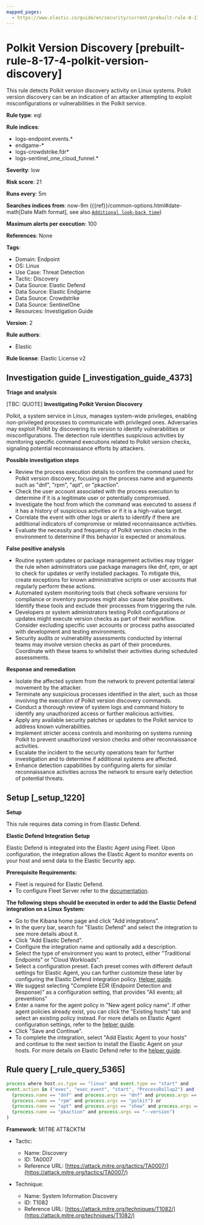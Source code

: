 ```yaml
---
mapped_pages:
  - https://www.elastic.co/guide/en/security/current/prebuilt-rule-8-17-4-polkit-version-discovery.html
---
```


# Polkit Version Discovery [prebuilt-rule-8-17-4-polkit-version-discovery]

This rule detects Polkit version discovery activity on Linux systems. Polkit version discovery can be an indication of an attacker attempting to exploit misconfigurations or vulnerabilities in the Polkit service.

**Rule type**: eql

**Rule indices**:

* logs-endpoint.events.*
* endgame-*
* logs-crowdstrike.fdr*
* logs-sentinel_one_cloud_funnel.*

**Severity**: low

**Risk score**: 21

**Runs every**: 5m

**Searches indices from**: now-9m ({{ref}}/common-options.html#date-math[Date Math format], see also [`Additional look-back time`](docs-content://solutions/security/detect-and-alert/create-detection-rule.md#rule-schedule))

**Maximum alerts per execution**: 100

**References**: None

**Tags**:

* Domain: Endpoint
* OS: Linux
* Use Case: Threat Detection
* Tactic: Discovery
* Data Source: Elastic Defend
* Data Source: Elastic Endgame
* Data Source: Crowdstrike
* Data Source: SentinelOne
* Resources: Investigation Guide

**Version**: 2

**Rule authors**:

* Elastic

**Rule license**: Elastic License v2

## Investigation guide [_investigation_guide_4373]

**Triage and analysis**

[TBC: QUOTE]
**Investigating Polkit Version Discovery**

Polkit, a system service in Linux, manages system-wide privileges, enabling non-privileged processes to communicate with privileged ones. Adversaries may exploit Polkit by discovering its version to identify vulnerabilities or misconfigurations. The detection rule identifies suspicious activities by monitoring specific command executions related to Polkit version checks, signaling potential reconnaissance efforts by attackers.

**Possible investigation steps**

* Review the process execution details to confirm the command used for Polkit version discovery, focusing on the process name and arguments such as "dnf", "rpm", "apt", or "pkaction".
* Check the user account associated with the process execution to determine if it is a legitimate user or potentially compromised.
* Investigate the host from which the command was executed to assess if it has a history of suspicious activities or if it is a high-value target.
* Correlate the event with other logs or alerts to identify if there are additional indicators of compromise or related reconnaissance activities.
* Evaluate the necessity and frequency of Polkit version checks in the environment to determine if this behavior is expected or anomalous.

**False positive analysis**

* Routine system updates or package management activities may trigger the rule when administrators use package managers like dnf, rpm, or apt to check for updates or verify installed packages. To mitigate this, create exceptions for known administrative scripts or user accounts that regularly perform these actions.
* Automated system monitoring tools that check software versions for compliance or inventory purposes might also cause false positives. Identify these tools and exclude their processes from triggering the rule.
* Developers or system administrators testing Polkit configurations or updates might execute version checks as part of their workflow. Consider excluding specific user accounts or process paths associated with development and testing environments.
* Security audits or vulnerability assessments conducted by internal teams may involve version checks as part of their procedures. Coordinate with these teams to whitelist their activities during scheduled assessments.

**Response and remediation**

* Isolate the affected system from the network to prevent potential lateral movement by the attacker.
* Terminate any suspicious processes identified in the alert, such as those involving the execution of Polkit version discovery commands.
* Conduct a thorough review of system logs and command history to identify any unauthorized access or further malicious activities.
* Apply any available security patches or updates to the Polkit service to address known vulnerabilities.
* Implement stricter access controls and monitoring on systems running Polkit to prevent unauthorized version checks and other reconnaissance activities.
* Escalate the incident to the security operations team for further investigation and to determine if additional systems are affected.
* Enhance detection capabilities by configuring alerts for similar reconnaissance activities across the network to ensure early detection of potential threats.


## Setup [_setup_1220]

**Setup**

This rule requires data coming in from Elastic Defend.

**Elastic Defend Integration Setup**

Elastic Defend is integrated into the Elastic Agent using Fleet. Upon configuration, the integration allows the Elastic Agent to monitor events on your host and send data to the Elastic Security app.

**Prerequisite Requirements:**

* Fleet is required for Elastic Defend.
* To configure Fleet Server refer to the [documentation](docs-content://reference/ingestion-tools/fleet/fleet-server.md).

**The following steps should be executed in order to add the Elastic Defend integration on a Linux System:**

* Go to the Kibana home page and click "Add integrations".
* In the query bar, search for "Elastic Defend" and select the integration to see more details about it.
* Click "Add Elastic Defend".
* Configure the integration name and optionally add a description.
* Select the type of environment you want to protect, either "Traditional Endpoints" or "Cloud Workloads".
* Select a configuration preset. Each preset comes with different default settings for Elastic Agent, you can further customize these later by configuring the Elastic Defend integration policy. [Helper guide](docs-content://solutions/security/configure-elastic-defend/configure-an-integration-policy-for-elastic-defend.md).
* We suggest selecting "Complete EDR (Endpoint Detection and Response)" as a configuration setting, that provides "All events; all preventions"
* Enter a name for the agent policy in "New agent policy name". If other agent policies already exist, you can click the "Existing hosts" tab and select an existing policy instead. For more details on Elastic Agent configuration settings, refer to the [helper guide](docs-content://reference/ingestion-tools/fleet/agent-policy.md).
* Click "Save and Continue".
* To complete the integration, select "Add Elastic Agent to your hosts" and continue to the next section to install the Elastic Agent on your hosts. For more details on Elastic Defend refer to the [helper guide](docs-content://solutions/security/configure-elastic-defend/install-elastic-defend.md).


## Rule query [_rule_query_5365]

```js
process where host.os.type == "linux" and event.type == "start" and
event.action in ("exec", "exec_event", "start", "ProcessRollup2") and (
  (process.name == "dnf" and process.args == "dnf" and process.args == "info" and process.args == "polkit") or
  (process.name == "rpm" and process.args == "polkit") or
  (process.name == "apt" and process.args == "show" and process.args == "policykit-1") or
  (process.name == "pkaction" and process.args == "--version")
)
```

**Framework**: MITRE ATT&CKTM

* Tactic:

    * Name: Discovery
    * ID: TA0007
    * Reference URL: [https://attack.mitre.org/tactics/TA0007/](https://attack.mitre.org/tactics/TA0007/)

* Technique:

    * Name: System Information Discovery
    * ID: T1082
    * Reference URL: [https://attack.mitre.org/techniques/T1082/](https://attack.mitre.org/techniques/T1082/)



